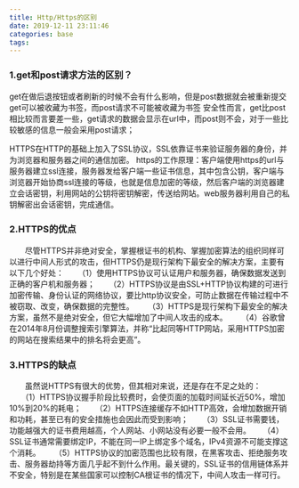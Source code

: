 ```yaml
---
title: Http/Https的区别
date: 2019-12-11 23:11:46
categories: base
tags:
---
```


### 1.get和post请求方法的区别？
get在做后退按钮或者刷新的时候不会有什么影响，但是post数据就会被重新提交
get可以被收藏为书签，而post请求不可能被收藏为书签
安全性而言，get比post相比较而言要差一些，get请求的数据会显示在url中，而post则不会，对于一些比较敏感的信息一般会采用post请求；

HTTPS在HTTP的基础上加入了SSL协议，SSL依靠证书来验证服务器的身份，并为浏览器和服务器之间的通信加密。
https的工作原理：客户端使用https的url与服务器建立ssl连接，服务器发给客户端一些证书信息，其中包含公钥，客户端与浏览器开始协商ssl连接的等级，也就是信息加密的等级，然后客户端的浏览器建立会话密钥，利用网站的公钥将密钥解密，传送给网站。web服务器利用自己的私钥解密出会话密钥，完成通信。
### 2.HTTPS的优点
　　尽管HTTPS并非绝对安全，掌握根证书的机构、掌握加密算法的组织同样可以进行中间人形式的攻击，但HTTPS仍是现行架构下最安全的解决方案，主要有以下几个好处：
　　（1）使用HTTPS协议可认证用户和服务器，确保数据发送到正确的客户机和服务器；
　　（2）HTTPS协议是由SSL+HTTP协议构建的可进行加密传输、身份认证的网络协议，要比http协议安全，可防止数据在传输过程中不被窃取、改变，确保数据的完整性。
　　（3）HTTPS是现行架构下最安全的解决方案，虽然不是绝对安全，但它大幅增加了中间人攻击的成本。
　　（4）谷歌曾在2014年8月份调整搜索引擎算法，并称“比起同等HTTP网站，采用HTTPS加密的网站在搜索结果中的排名将会更高”。
### 3.HTTPS的缺点
　　虽然说HTTPS有很大的优势，但其相对来说，还是存在不足之处的：
　　（1）HTTPS协议握手阶段比较费时，会使页面的加载时间延长近50%，增加10%到20%的耗电；
　　（2）HTTPS连接缓存不如HTTP高效，会增加数据开销和功耗，甚至已有的安全措施也会因此而受到影响；
　　（3）SSL证书需要钱，功能越强大的证书费用越高，个人网站、小网站没有必要一般不会用。
　   （4）SSL证书通常需要绑定IP，不能在同一IP上绑定多个域名，IPv4资源不可能支撑这个消耗。
　　（5）HTTPS协议的加密范围也比较有限，在黑客攻击、拒绝服务攻击、服务器劫持等方面几乎起不到什么作用。最关键的，SSL证书的信用链体系并不安全，特别是在某些国家可以控制CA根证书的情况下，中间人攻击一样可行。
